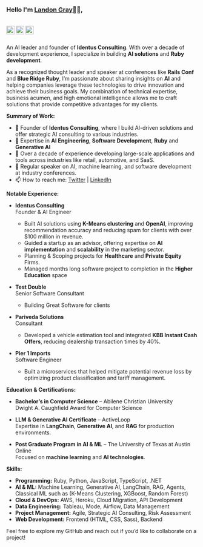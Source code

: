 ### Hello I'm [Landon Gray](https://thedayisntgray.github.io)👋🏾,

<br/>

<a href="https://twitter.com/thedayisntgray">
<img align="left" alt="Landon Gray | Twitter" width="22px" src="https://cdn.jsdelivr.net/npm/simple-icons@v3/icons/twitter.svg" />
</a>
<a href="https://www.linkedin.com/feed/">
<img align="left" alt="Landon Gray | LinkedIn" width="22px" src="https://cdn.jsdelivr.net/npm/simple-icons@v3/icons/linkedin.svg" />
</a>
<a href="https://www.linkedin.com/in/thedayisntgray/">
<img align="left" alt="Landon Gray | GitHub" width="22px" src="https://cdn.jsdelivr.net/npm/simple-icons@v3/icons/github.svg" />
</a>

<br />
<br />

An AI leader and founder of **Identus Consulting**. With over a decade of development experience, I specialize in building **AI solutions** and **Ruby development**. 

As a recognized thought leader and speaker at conferences like **Rails Conf** and **Blue Ridge Ruby**, I’m passionate about sharing insights on **AI** and helping companies leverage these technologies to drive innovation and achieve their business goals. My combination of technical expertise, business acumen, and high emotional intelligence allows me to craft solutions that provide competitive advantages for my clients.

**Summary of Work:**

- 🔭 Founder of **Identus Consulting**, where I build AI-driven solutions and offer strategic AI consulting to various industries.
- 🌱 Expertise in **AI Engineering**, **Software Development**, **Ruby** and **Generative AI**
- 🧠 Over a decade of experience developing large-scale applications and tools across industries like retail, automotive, and SaaS.
- 💬 Regular speaker on AI, machine learning, and software development at industry conferences.
- 📫 How to reach me: [Twitter](https://twitter.com/thedayisntgray) | [LinkedIn](https://www.linkedin.com/in/thedayisntgray/)

**Notable Experience:**

- **Identus Consulting**  
  Founder & AI Engineer  
  - Built AI solutions using **K-Means clustering** and **OpenAI**, improving recommendation accuracy and reducing spam for clients with over $100 million in revenue.
  - Guided a startup as an advisor, offering expertise on **AI implementation** and **scalability** in the marketing sector.
  - Planning & Scoping projects for **Healthcare** and **Private Equity** Firms.
  - Managed months long software project to completion in the **Higher Education** space

- **Test Double**  
  Senior Software Consultant  
  - Building Great Software for clients

- **Pariveda Solutions**  
  Consultant  
  - Developed a vehicle estimation tool and integrated **KBB Instant Cash Offers**, reducing dealership transaction times by 40%.

- **Pier 1 Imports**  
  Software Engineer  
  - Built a microservices that helped mitigate potential revenue loss by optimizing product classification and tariff management.

**Education & Certifications:**

- **Bachelor’s in Computer Science** – Abilene Christian University  
  Dwight A. Caughfield Award for Computer Science

- **LLM & Generative AI Certificate** – ActiveLoop  
  Expertise in **LangChain**, **Generative AI**, and **RAG** for production environments.

- **Post Graduate Program in AI & ML** – The University of Texas at Austin Online  
  Focused on **machine learning** and **AI technologies**.

**Skills:**

- **Programming:** Ruby, Python, JavaScript, TypeScript, .NET  
- **AI & ML:** Machine Learning, Generative AI, LangChain, RAG, Agents, Classical ML such as (K-Means Clustering, XGBoost, Random Forest)
- **Cloud & DevOps:** AWS, Heroku, Cloud Migration, API Development  
- **Data Engineering:** Tableau, Mode, Airflow, Data Management 
- **Project Management:** Agile, Strategic AI Consulting, Risk Assessment
- **Web Development:** Frontend (HTML, CSS, Sass), Backend

Feel free to explore my GitHub and reach out if you’d like to collaborate on a project!
